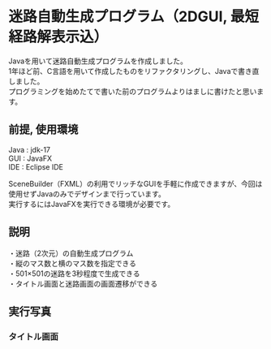 # 迷路自動生成プログラム（2DGUI, 最短経路解表示込）  
  
Javaを用いて迷路自動生成プログラムを作成しました。  
1年ほど前、C言語を用いて作成したものをリファクタリングし、Javaで書き直しました。  
プログラミングを始めたてで書いた前のプログラムよりはましに書けたと思います。  
  
## 前提, 使用環境  
  
Java : jdk-17  
GUI  : JavaFX  
IDE  : Eclipse IDE
  
SceneBuilder（FXML）の利用でリッチなGUIを手軽に作成できますが、今回は使用せずJavaのみでデザインまで行っています。  
実行するにはJavaFXを実行できる環境が必要です。  
  
## 説明 

・迷路（2次元）の自動生成プログラム  
・縦のマス数と横のマス数を指定できる  
・501×501の迷路を3秒程度で生成できる  
・タイトル画面と迷路画面の画面遷移ができる

## 実行写真  

### タイトル画面

